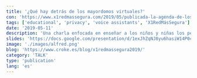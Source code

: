 ```yaml
---
title: '¿Qué hay detrás de los mayordomos virtuales?'
con: 'https://www.x1redmassegura.com/2019/05/publicada-la-agenda-de-los-talleres.html'
tags: ['educational', 'privacy', 'voice assistants', 'X1RedMásSegura']
date: '2019-05-11'
description: 'Una charla enfocada en enseñar a los niños y niñas los peligros de los asistentes de voz como Alexa o Siri y los conceptos más básicos de privacidad usando como metáfora la lego película de batman.'
slides: 'https://docs.google.com/presentation/d/1exJhZqNJ8yu6hasiW14P0ckbgDfLMfQNW7VS2Jnc2TU/edit?usp=sharing'
image: './images/alfred.png'
blog: 'https://www.croke.es/blog/x1redmassegura2019/'
category: 'TALK'
type: 'publication'
lang: 'es'
---
```

